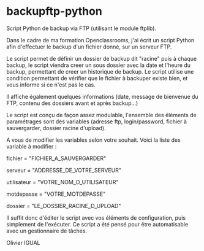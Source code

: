 # backupftp-python
Script Python de backup via FTP (utilisant le module ftplib).

Dans le cadre de ma formation Openclassrooms, j'ai écrit un script Python afin d'effectuer le backup d'un fichier donné, sur un serveur FTP.

Le script permet de définir un dossier de backup dit "racine" puis à chaque backup, le script viendra creer un sous dossier avec la date et l'heure du backup, permettant de creer un historique de backup.
Le script utilise une condition permettant de vérifier que le fichier à backuper existe bien, et vous informe si ce n'est pas le cas.

Il affiche également quelques informations (date, message de bienvenue du FTP, contenu des dossiers avant et après backup...)

Le script est conçu de façon assez modulable, l'ensemble des éléments de paramétrages sont des variables (adresse ftp, login/password, fichier à sauvergarder, dossier racine d'upload).

A vous de modifier les variables selon votre souhait. Voici la liste des variable à modifier :

fichier = "FICHIER_A_SAUVERGARDER"

serveur = "ADDRESSE_DE_VOTRE_SERVEUR"

utilisateur = "VOTRE_NOM_D_UTILISATEUR"

motdepasse = "VOTRE_MOTDEPASSE"

dossier = "LE_DOSSIER_RACINE_D_UPLOAD"

Il suffit donc d'éditer le script avec vos éléments de configuration, puis simplement de l'exécuter.
Ce script a été pensé pour être automatisable avec un gestionnaire de tâches.

Olivier IGUAL
